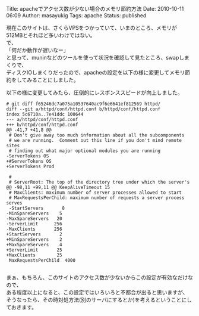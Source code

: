 Title: apacheでアクセス数が少ない場合のメモリ節約方法
Date: 2010-10-11 06:09
Author: masayukig
Tags: apache
Status: published

現在このサイトは、さくらVPSをつかっていて、いまのところ、メモリが512MBとそれほど多いわけではない。  
で、  
「何だか動作が遅いなー」  
と思って、muninなどのツールを使って状況を確認して見たところ、swapしまくりで、  
ディスクIOしまくりだったので、apacheの設定を以下の様に変更してメモリ節約をしてみることにしました。

以下の様に変更してみたら、圧倒的にレスポンススピードが向上しました。

``` {.plain}
# git diff f65246dc7a075a10537640ac9f6e6641ef812569 httpd/
diff --git a/httpd/conf/httpd.conf b/httpd/conf/httpd.conf
index 5c6710a..7e41ddc 100644
--- a/httpd/conf/httpd.conf
+++ b/httpd/conf/httpd.conf
@@ -41,7 +41,8 @@
 # Don't give away too much information about all the subcomponents
 # we are running.  Comment out this line if you don't mind remote sites
 # finding out what major optional modules you are running
-ServerTokens OS
+#ServerTokens OS
+ServerTokens Prod

 #
 # ServerRoot: The top of the directory tree under which the server's
@@ -98,11 +99,11 @@ KeepAliveTimeout 15
 # MaxClients: maximum number of server processes allowed to start
 # MaxRequestsPerChild: maximum number of requests a server process serves
 -StartServers       8
-MinSpareServers    5
-MaxSpareServers   20
-ServerLimit      256
-MaxClients       256
+StartServers       2
+MinSpareServers    2
+MaxSpareServers    4
+ServerLimit       25
+MaxClients        25
 MaxRequestsPerChild  4000
 
```

まぁ、もちろん、このサイトのアクセス数が少ないからこの設定が有効なだけなので、  
ある程度以上になると、この設定ではいろいろと不都合が出ると思いますが、  
そうなったら、その時対処方法(別のサーバにするとか)を考えるということにしておきます。
